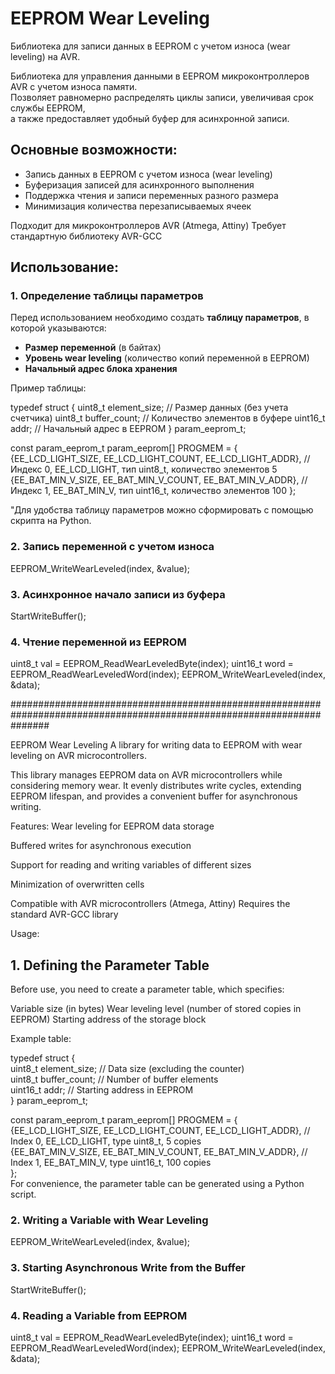 # EEPROM Wear Leveling
Библиотека для записи данных в EEPROM с учетом износа (wear leveling) на AVR.

Библиотека для управления данными в EEPROM микроконтроллеров AVR с учетом износа памяти.  
Позволяет равномерно распределять циклы записи, увеличивая срок службы EEPROM,  
а также предоставляет удобный буфер для асинхронной записи.

## Основные возможности:
- Запись данных в EEPROM с учетом износа (wear leveling)
- Буферизация записей для асинхронного выполнения
- Поддержка чтения и записи переменных разного размера
- Минимизация количества перезаписываемых ячеек

Подходит для микроконтроллеров AVR (Atmega, Attiny)
Требует стандартную библиотеку AVR-GCC

## Использование:

### **1. Определение таблицы параметров**
Перед использованием необходимо создать **таблицу параметров**, в которой указываются:
- **Размер переменной** (в байтах)
- **Уровень wear leveling** (количество копий переменной в EEPROM)
- **Начальный адрес блока хранения**  

Пример таблицы:

typedef struct {
	uint8_t element_size;  // Размер данных (без учета счетчика)
	uint8_t buffer_count;  // Количество элементов в буфере
	uint16_t addr;         // Начальный адрес в EEPROM
} param_eeprom_t;

const param_eeprom_t param_eeprom[] PROGMEM = {
	{EE_LCD_LIGHT_SIZE, EE_LCD_LIGHT_COUNT, EE_LCD_LIGHT_ADDR},  //  Индекс 0, EE_LCD_LIGHT, тип uint8_t, 	количество элементов 5
	{EE_BAT_MIN_V_SIZE, EE_BAT_MIN_V_COUNT, EE_BAT_MIN_V_ADDR},  //  Индекс 1, EE_BAT_MIN_V, тип uint16_t, 	количество элементов 100
};

"Для удобства таблицу параметров можно сформировать с помощью скрипта на Python.

### **2. Запись переменной с учетом износа**
EEPROM_WriteWearLeveled(index, &value);

### **3. Асинхронное начало записи из буфера**
StartWriteBuffer();

### **4. Чтение переменной из EEPROM**
uint8_t val = EEPROM_ReadWearLeveledByte(index);
uint16_t word = EEPROM_ReadWearLeveledWord(index);
EEPROM_WriteWearLeveled(index, &data);

#######################################################################################################################

EEPROM Wear Leveling
A library for writing data to EEPROM with wear leveling on AVR microcontrollers.

This library manages EEPROM data on AVR microcontrollers while considering memory wear.
It evenly distributes write cycles, extending EEPROM lifespan,
and provides a convenient buffer for asynchronous writing.

Features:
Wear leveling for EEPROM data storage

Buffered writes for asynchronous execution

Support for reading and writing variables of different sizes

Minimization of overwritten cells

Compatible with AVR microcontrollers (Atmega, Attiny)
Requires the standard AVR-GCC library

Usage:
## **1. Defining the Parameter Table**
Before use, you need to create a parameter table, which specifies:

Variable size (in bytes)
Wear leveling level (number of stored copies in EEPROM)
Starting address of the storage block

Example table:

typedef struct {  
    uint8_t element_size;  // Data size (excluding the counter)  
    uint8_t buffer_count;  // Number of buffer elements  
    uint16_t addr;         // Starting address in EEPROM  
} param_eeprom_t;  

const param_eeprom_t param_eeprom[] PROGMEM = {  
    {EE_LCD_LIGHT_SIZE, EE_LCD_LIGHT_COUNT, EE_LCD_LIGHT_ADDR},  // Index 0, EE_LCD_LIGHT, type uint8_t, 5 copies  
    {EE_BAT_MIN_V_SIZE, EE_BAT_MIN_V_COUNT, EE_BAT_MIN_V_ADDR},  // Index 1, EE_BAT_MIN_V, type uint16_t, 100 copies  
};  
For convenience, the parameter table can be generated using a Python script.

### **2. Writing a Variable with Wear Leveling**

EEPROM_WriteWearLeveled(index, &value);

### **3. Starting Asynchronous Write from the Buffer**

StartWriteBuffer();

### **4. Reading a Variable from EEPROM**

uint8_t val = EEPROM_ReadWearLeveledByte(index);
uint16_t word = EEPROM_ReadWearLeveledWord(index);
EEPROM_WriteWearLeveled(index, &data);
